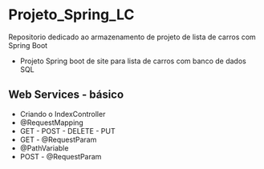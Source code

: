 # Projeto_Spring_LC

Repositorio dedicado ao armazenamento de projeto de lista de carros com Spring Boot
- Projeto Spring boot de site para lista de carros com banco de dados SQL

## Web Services - básico

- Criando o IndexController
- @RequestMapping
- GET - POST - DELETE - PUT
- GET - @RequestParam
- @PathVariable
-  POST - @RequestParam
